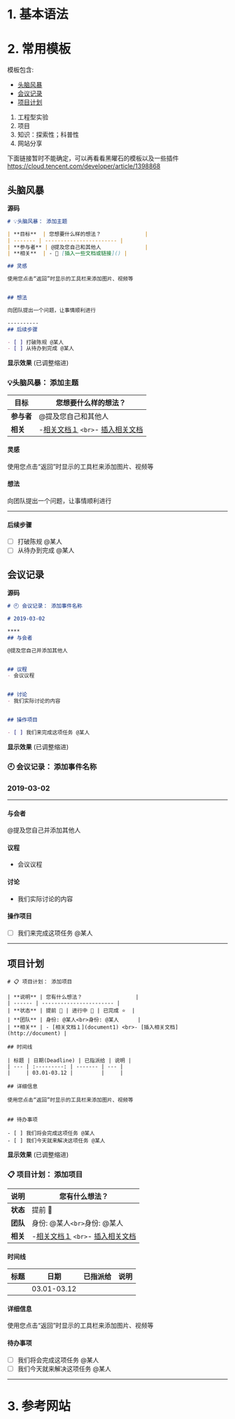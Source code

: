 # 1. 基本语法
# 2. 常用模板



模板包含:

* [头脑风暴](#头脑风暴)
* [会议记录](#会议记录)
* [项目计划](#项目计划)

1. 工程型实验
2. 项目
3. 知识：探索性；科普性
4. 网站分享


下面链接暂时不能确定，可以再看看黑曜石的模板以及一些插件
https://cloud.tencent.com/developer/article/1398868
## 头脑风暴

**源码**

```markdown
# 💡头脑风暴： 添加主题

| **目标**  | 您想要什么样的想法？              |
| ------- | ----------------------- |
| **参与者** | @提及您自己和其他人              |
| **相关**  | - 🔗 [插入一些文档或链接]() |

## 灵感

使用您点击“返回”时显示的工具栏来添加图片、视频等


## 想法

向团队提出一个问题，让事情顺利进行

----------
## 后续步骤

- [ ] 打破陈规 @某人
- [ ] 从待办到完成 @某人

```

**显示效果** (已调整缩进)

### 💡头脑风暴： 添加主题

| **目标**   | 您想要什么样的想法？                                                |
| ---------------- | ------------------------------------------------------------------- |
| **参与者** | @提及您自己和其他人                                                 |
| **相关**   | -[相关文档１](document1.md) `<br>`- [插入相关文档](http://document2.md) |

#### 灵感

使用您点击“返回”时显示的工具栏来添加图片、视频等

#### 想法

向团队提出一个问题，让事情顺利进行

---

#### 后续步骤

- [ ] 打破陈规 @某人
- [ ] 从待办到完成 @某人

## 会议记录

**源码**

```markdown
# 🕘 会议记录： 添加事件名称

# 2019-03-02

****
## 与会者

@提及您自己并添加其他人


## 议程
- 会议议程


## 讨论
- 我们实际讨论的内容


## 操作项目

- [ ] 我们来完成这项任务 @某人
```

**显示效果** (已调整缩进)

### 🕘 会议记录： 添加事件名称

### 2019-03-02

---

#### 与会者

@提及您自己并添加其他人

#### 议程

- 会议议程

#### 讨论

- 我们实际讨论的内容

#### 操作项目

- [ ] 我们来完成这项任务 @某人

---

## 项目计划

```
# 📋 项目计划： 添加项目

| **说明** | 您有什么想法？                 |
| ------ | ----------------------- |
| **状态** | 提前 🌱 | 进行中 🔨 | 已完成 ⭐  |
| **团队** | 身份: @某人<br>身份: @某人      |
| **相关** | - [相关文档１](document1) <br>- [插入相关文档](http://document) |

## 时间线

| 标题 | 日期(Deadline) | 已指派给 | 说明 |
| --- | :---------: | ------- | --- |
|     | 03.01-03.12 |         |     |

## 详细信息

使用您点击“返回”时显示的工具栏来添加图片、视频等


## 待办事项

- [ ] 我们将会完成这项任务 @某人
- [ ] 我们今天就来解决这项任务 @某人
```

**显示效果** (已调整缩进)

### 📋 项目计划： 添加项目

| **说明** | 您有什么想法？                                                      |
| -------------- | ------------------------------------------------------------------- |
| **状态** | 提前 🌱                                                             |
| **团队** | 身份: @某人`<br>`身份: @某人                                      |
| **相关** | -[相关文档１](document1) `<br>`- [插入相关文档](http://x.com/document2) |

#### 时间线

| 标题 |    日期    | 已指派给 | 说明 |
| ---- | :---------: | -------- | ---- |
|      | 03.01-03.12 |          |      |

#### 详细信息

使用您点击“返回”时显示的工具栏来添加图片、视频等

#### 待办事项

- [ ] 我们将会完成这项任务 @某人
- [ ] 我们今天就来解决这项任务 @某人

---
# 3. 参考网站
